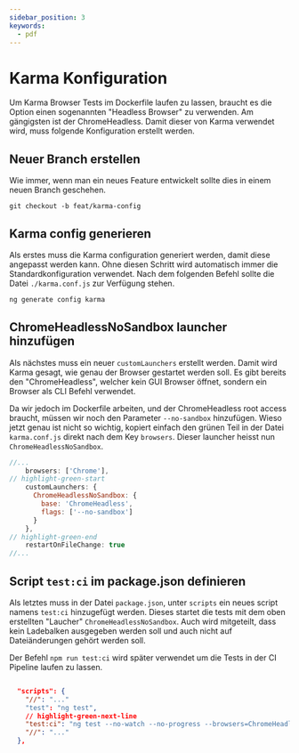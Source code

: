 ```yaml
---
sidebar_position: 3
keywords:
  - pdf
---
```


# Karma Konfiguration

Um Karma Browser Tests im Dockerfile laufen zu lassen, braucht es die Option
einen sogenannten "Headless Browser" zu verwenden. Am gängigsten ist der
ChromeHeadless. Damit dieser von Karma verwendet wird, muss folgende
Konfiguration erstellt werden.

## Neuer Branch erstellen

Wie immer, wenn man ein neues Feature entwickelt sollte dies in einem neuen
Branch geschehen.

`git checkout -b feat/karma-config`

## Karma config generieren

Als erstes muss die Karma configuration generiert werden, damit diese angepasst
werden kann. Ohne diesen Schritt wird automatisch immer die
Standardkonfiguration verwendet. Nach dem folgenden Befehl sollte die Datei
`./karma.conf.js` zur Verfügung stehen.

```bash
ng generate config karma
```

## ChromeHeadlessNoSandbox launcher hinzufügen

Als nächstes muss ein neuer `customLaunchers` erstellt werden. Damit wird Karma
gesagt, wie genau der Browser gestartet werden soll. Es gibt bereits den
"ChromeHeadless", welcher kein GUI Browser öffnet, sondern ein Browser als CLI
Befehl verwendet.

Da wir jedoch im Dockerfile arbeiten, und der ChromeHeadless root access
braucht, müssen wir noch den Parameter `--no-sandbox` hinzufügen. Wieso jetzt
genau ist nicht so wichtig, kopiert einfach den grünen Teil in der Datei
`karma.conf.js` direkt nach dem Key `browsers`. Dieser launcher heisst nun
`ChromeHeadlessNoSandbox`.

```js title="karma.conf.js"
//...
    browsers: ['Chrome'],
// highlight-green-start
    customLaunchers: {
      ChromeHeadlessNoSandbox: {
        base: 'ChromeHeadless',
        flags: ['--no-sandbox']
      }
    },
// highlight-green-end
    restartOnFileChange: true
//...
```

## Script `test:ci` im package.json definieren

Als letztes muss in der Datei `package.json`, unter `scripts` ein neues script
namens `test:ci` hinzugefügt werden. Dieses startet die tests mit dem oben
erstellten "Laucher" `ChromeHeadlessNoSandbox`. Auch wird mitgeteilt, dass kein
Ladebalken ausgegeben werden soll und auch nicht auf Dateiänderungen gehört
werden soll.

Der Befehl `npm run test:ci` wird später verwendet um die Tests in der CI
Pipeline laufen zu lassen.

```json title="package.json"

  "scripts": {
    "//": "..."
    "test": "ng test",
    // highlight-green-next-line
    "test:ci": "ng test --no-watch --no-progress --browsers=ChromeHeadlessNoSandbox",
    "//": "..."
  },
```
